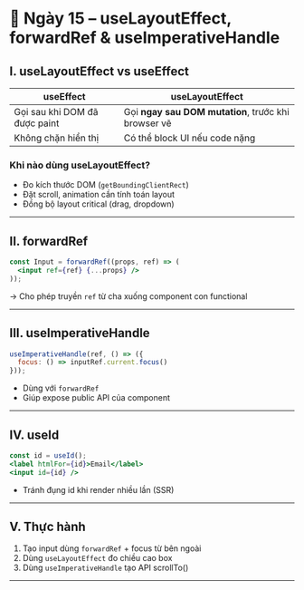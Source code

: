 
# 📘 Ngày 15 – useLayoutEffect, forwardRef & useImperativeHandle

## I. useLayoutEffect vs useEffect

| useEffect | useLayoutEffect |
|-----------|-----------------|
| Gọi sau khi DOM đã được paint | Gọi **ngay sau DOM mutation**, trước khi browser vẽ |
| Không chặn hiển thị | Có thể block UI nếu code nặng |

### Khi nào dùng useLayoutEffect?
- Đo kích thước DOM (`getBoundingClientRect`)
- Đặt scroll, animation cần tính toán layout
- Đồng bộ layout critical (drag, dropdown)

---

## II. forwardRef

```jsx
const Input = forwardRef((props, ref) => (
  <input ref={ref} {...props} />
));
```

→ Cho phép truyền `ref` từ cha xuống component con functional

---

## III. useImperativeHandle

```jsx
useImperativeHandle(ref, () => ({
  focus: () => inputRef.current.focus()
}));
```

- Dùng với `forwardRef`
- Giúp expose public API của component

---

## IV. useId

```jsx
const id = useId();
<label htmlFor={id}>Email</label>
<input id={id} />
```

- Tránh đụng id khi render nhiều lần (SSR)

---

## V. Thực hành

1. Tạo input dùng `forwardRef` + focus từ bên ngoài
2. Dùng `useLayoutEffect` đo chiều cao box
3. Dùng `useImperativeHandle` tạo API scrollTo()

---
